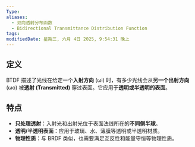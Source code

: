 ```yaml
---
Type: 
aliases:
  - 双向透射分布函数
  - Bidirectional Transmittance Distribution Function
tags: 
modifiedDate: 星期三, 六月 4日 2025, 9:54:31 晚上
---
```


## 定义

BTDF 描述了光线在给定一个**入射方向** (ωi​) 时，有多少光线会从**另一个出射方向** (ωo​) 被**透射 (Transmitted)** 穿过表面。它应用于**透明或半透明的表面**。

## 特点

- **只处理透射**：入射光和出射光位于表面法线所在的**不同侧半球**。
- **透明/半透明表面**：应用于玻璃、水、薄膜等透明或半透明材质。
- **物理性质**：与 BRDF 类似，也需要满足互反性和能量守恒等物理性质。
